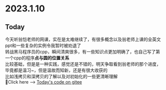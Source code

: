 # 2023.1.10
## Today
今天听翁恺老师的网课，实在是太难继续了，有很多概念以及翁老师上课的全英文ppt和一些复杂的实例令我暂时被劝退了  
转战黑马程序员的cpp，瞬间清爽很多，有一些知识点更加明确了，也自己写了第一个cpp的程序**点与圆的位置关系**  
比较基础，但是是一种实践，感觉还是不错的，明天争取看到翁老师的那个进度，毕竟都是温习~，但是温故而知新，还是有很大收获的  
比如浅拷贝和深拷贝的了解以及对初始化的一些更清晰理解  
:rabbit2:Click here --> [Today's code on gitee](https://gitee.com/C-11nJxxs-web/study/tree/master/cpp/2023.1.10/2023.1.10)
